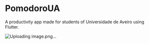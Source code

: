# PomodoroUA
A productivity app made for students of Universidade de Aveiro using Flutter.

![Uploading image.png…]()

